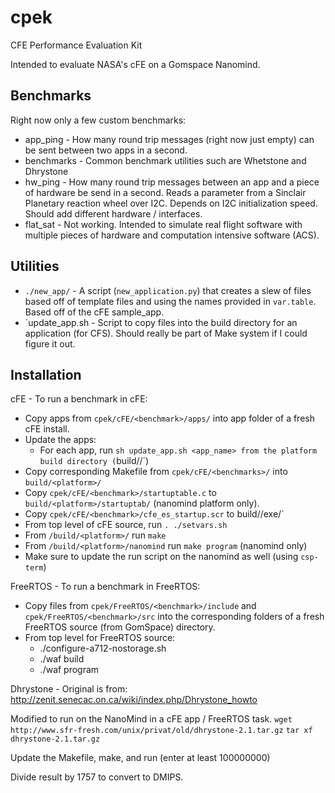 # cpek
CFE Performance Evaluation Kit

Intended to evaluate NASA's cFE on a Gomspace Nanomind.

## Benchmarks

Right now only a few custom benchmarks:
* app_ping - How many round trip messages (right now just empty) can be sent between two apps in a second.
* benchmarks - Common benchmark utilities such are Whetstone and Dhrystone
* hw_ping - How many round trip messages between an app and a piece of hardware be send in a second. Reads a parameter from a Sinclair Planetary reaction wheel over I2C. Depends on I2C initialization speed. Should add different hardware / interfaces.
* flat_sat - Not working. Intended to simulate real flight software with multiple pieces of hardware and computation intensive software (ACS).

## Utilities
* `./new_app/` - A script (`new_application.py`) that creates a slew of files based off of template files and using the names provided in `var.table`. Based off of the cFE sample_app.
* `update_app.sh - Script to copy files into the build directory for an application (for CFS). Should really be part of Make system if I could figure it out.

## Installation

cFE - To run a benchmark in cFE:
* Copy apps from `cpek/cFE/<benchmark>/apps/` into app folder of a fresh cFE install.
* Update the apps:
  * For each app, run `sh update_app.sh <app_name> from the platform build directory (`build/<platform>/`)
* Copy corresponding Makefile from `cpek/cFE/<benchmarks>/` into `build/<platform>/`
* Copy `cpek/cFE/<benchmark>/startuptable.c` to `build/<platform>/startuptab/` (nanomind platform only).
* Copy `cpek/cFE/<benchmark>/cfe_es_startup.scr` to build/<platform>/exe/`
* From top level of cFE source, run `. ./setvars.sh`
* From `/build/<platform>/` run `make`
* From `/build/<platform>/nanomind` run `make program` (nanomind only)
* Make sure to update the run script on the nanomind as well (using `csp-term`)

FreeRTOS - To run a benchmark in FreeRTOS:
* Copy files from `cpek/FreeRTOS/<benchmark>/include` and `cpek/FreeRTOS/<benchmark>/src` into the corresponding folders of a fresh FreeRTOS source (from GomSpace) directory.
* From top level for FreeRTOS source:
  * ./configure-a712-nostorage.sh 
  * ./waf build
  * ./waf program

Dhrystone - Original is from: http://zenit.senecac.on.ca/wiki/index.php/Dhrystone_howto

Modified to run on the NanoMind in a cFE app / FreeRTOS task.
  `wget http://www.sfr-fresh.com/unix/privat/old/dhrystone-2.1.tar.gz`
  `tar xf dhrystone-2.1.tar.gz`

Update the Makefile, make, and run (enter at least 100000000)

Divide result by 1757 to convert to DMIPS.
